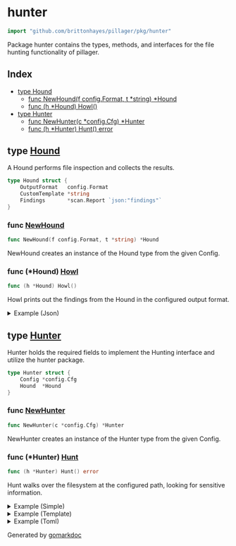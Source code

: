 <!-- Code generated by gomarkdoc. DO NOT EDIT -->

# hunter

```go
import "github.com/brittonhayes/pillager/pkg/hunter"
```

Package hunter contains the types\, methods\, and interfaces for the file hunting functionality of pillager\.

## Index

- [type Hound](<#type-hound>)
  - [func NewHound(f config.Format, t *string) *Hound](<#func-newhound>)
  - [func (h *Hound) Howl()](<#func-hound-howl>)
- [type Hunter](<#type-hunter>)
  - [func NewHunter(c *config.Cfg) *Hunter](<#func-newhunter>)
  - [func (h *Hunter) Hunt() error](<#func-hunter-hunt>)


## type [Hound](<https://github.com/brittonhayes/pillager/blob/main/pkg/hunter/hound.go#L14-L18>)

A Hound performs file inspection and collects the results\.

```go
type Hound struct {
    OutputFormat   config.Format
    CustomTemplate *string
    Findings       *scan.Report `json:"findings"`
}
```

### func [NewHound](<https://github.com/brittonhayes/pillager/blob/main/pkg/hunter/hound.go#L21>)

```go
func NewHound(f config.Format, t *string) *Hound
```

NewHound creates an instance of the Hound type from the given Config\.

### func \(\*Hound\) [Howl](<https://github.com/brittonhayes/pillager/blob/main/pkg/hunter/hound.go#L30>)

```go
func (h *Hound) Howl()
```

Howl prints out the findings from the Hound in the configured output format\.

<details><summary>Example (Json)</summary>
<p>

Here is an example of utilizing the Howl function on a slice of findings\. The Howl method is the final method in the hunting process\. It takes whatever has been found and outputs it for the user\.

```go
{
	h := NewHound(config.CustomFormat, &templates.Table)

	h.Findings = &scan.Report{
		Leaks: []scan.Leak{
			{
				Line:       "person@email.com",
				LineNumber: 16,
				Offender:   "person@email.com",
				Rule:       "Email Addresses",
				File:       "example.txt",
			},
			{
				Line:       "fred@email.com",
				LineNumber: 29,
				Offender:   "fred@email.com",
				Rule:       "Email Addresses",
				File:       "example2.txt",
			},
		},
	}

	h.Howl()

}
```

#### Output

```
---
Hooooowl -- 🐕
---
| File    |  Line    | Offender |
| --------| ---------| -------- |
| example.txt | 16 | person@email.com |
| example2.txt | 29 | fred@email.com |
```

</p>
</details>

## type [Hunter](<https://github.com/brittonhayes/pillager/blob/main/pkg/hunter/hunter.go#L15-L18>)

Hunter holds the required fields to implement the Hunting interface and utilize the hunter package\.

```go
type Hunter struct {
    Config *config.Cfg
    Hound  *Hound
}
```

### func [NewHunter](<https://github.com/brittonhayes/pillager/blob/main/pkg/hunter/hunter.go#L21>)

```go
func NewHunter(c *config.Cfg) *Hunter
```

NewHunter creates an instance of the Hunter type from the given Config\.

### func \(\*Hunter\) [Hunt](<https://github.com/brittonhayes/pillager/blob/main/pkg/hunter/hunter.go#L36>)

```go
func (h *Hunter) Hunt() error
```

Hunt walks over the filesystem at the configured path\, looking for sensitive information\.

<details><summary>Example (Simple)</summary>
<p>

This is an example of how to run a scan on a single file to look for email addresses\.

```go
{
	env, err := HuntTestEnvHelper("~tmp.toml", "example@email.com")
	if err != nil {
		log.Fatalln(oops.Wrapf(err, "creating test env"))
	}
	defer env.cleanup()

	config := config.NewCfg(env.TestFileName, true, env.Gitleaks, config.JSONFormat, helpers.DefaultTemplate, 1)
	h := hunter.NewHunter(config)

	if err = h.Hunt(); err != nil {
		log.Fatalln(oops.Wrapf(err, "failure to Hunt"))
	}

}
```

#### Output

```
{
	"line": "example@email.com",
	"lineNumber": 1,
	"offender": "example@email.com",
	"offenderEntropy": -1,
	"commit": "",
	"repo": "",
	"repoURL": "",
	"leakURL": "",
	"rule": "Email",
	"commitMessage": "",
	"author": "",
	"email": "",
	"file": ".",
	"date": "0001-01-01T00:00:00Z",
	"tags": "email"
}

---
Hooooowl -- 🐕
---
[{"line":"example@email.com","lineNumber":1,"offender":"example@email.com","offenderEntropy":-1,"commit":"","repo":"","repoURL":"","leakURL":"","rule":"Email","commitMessage":"","author":"","email":"","file":".","date":"0001-01-01T00:00:00Z","tags":"email"}]
```

</p>
</details>

<details><summary>Example (Template)</summary>
<p>

This method also accepts custom output format configuration using go template/html\. So if you don't like yaml or json\, you can format to your heart's content\.

```go
{
	env, err := HuntTestEnvHelper("~tmp.yaml", "https://github.com/brittonhayes/pillager")
	if err != nil {
		log.Fatalln(oops.Wrapf(err, "creating test env"))
	}
	defer env.cleanup()

	config := config.NewCfg(env.TestFileName, true, env.Gitleaks, config.CustomFormat, helpers.DefaultTemplate, 1)
	h := hunter.NewHunter(config)

	if err = h.Hunt(); err != nil {
		log.Fatalln(oops.Wrapf(err, "failure to Hunt"))
	}

}
```

#### Output

```
{
	"line": "https://github.com/brittonhayes/pillager",
	"lineNumber": 1,
	"offender": "https://github.com/brittonhayes/pillager",
	"offenderEntropy": -1,
	"commit": "",
	"repo": "",
	"repoURL": "",
	"leakURL": "",
	"rule": "Github",
	"commitMessage": "",
	"author": "",
	"email": "",
	"file": ".",
	"date": "0001-01-01T00:00:00Z",
	"tags": "github"
}

---
Hooooowl -- 🐕
---
Line: 1
File: .
Offender: https://github.com/brittonhayes/pillager
```

</p>
</details>

<details><summary>Example (Toml)</summary>
<p>

Hunter will also look personally identifiable info in TOML files and format the output as HTML\.

```go
{
	env, err := HuntTestEnvHelper("~tmp.toml", "fakeperson@example.com")
	if err != nil {
		log.Fatalln(oops.Wrapf(err, "creating test env"))
	}
	defer env.cleanup()

	config := config.NewCfg(env.TestFileName, true, env.Gitleaks, config.HTMLFormat, templates.HTML, 1)
	h := hunter.NewHunter(config)

	if err = h.Hunt(); err != nil {
		log.Fatalln(oops.Wrapf(err, "failure to Hunt"))
	}
}
```

</p>
</details>



Generated by [gomarkdoc](<https://github.com/princjef/gomarkdoc>)
